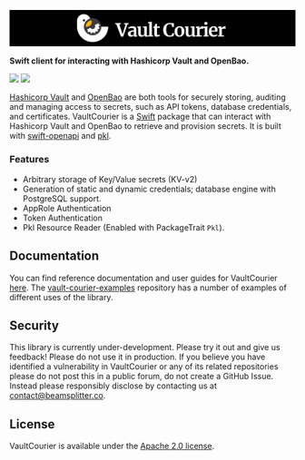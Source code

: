 
![Vault Courier](.readme-images/vault-courier-banner.png)

**Swift client for interacting with Hashicorp Vault and OpenBao.**

[![](https://img.shields.io/endpoint?url=https%3A%2F%2Fswiftpackageindex.com%2Fapi%2Fpackages%2Fvault-courier%2Fvault-courier%2Fbadge%3Ftype%3Dswift-versions)](https://swiftpackageindex.com/vault-courier/vault-courier)
[![](https://img.shields.io/endpoint?url=https%3A%2F%2Fswiftpackageindex.com%2Fapi%2Fpackages%2Fvault-courier%2Fvault-courier%2Fbadge%3Ftype%3Dplatforms)](https://swiftpackageindex.com/vault-courier/vault-courier)

[Hashicorp Vault](https://developer.hashicorp.com/vault) and [OpenBao](https://openbao.org) are both tools for securely storing, auditing and managing access to secrets, such as API tokens, database credentials, and certificates. VaultCourier is a [Swift](https://www.swift.org) package that can interact with Hashicorp Vault and OpenBao to retrieve and provision secrets. It is built with [swift-openapi](https://github.com/apple/swift-openapi-generator) and [pkl](https://pkl-lang.org).

### Features

- Arbitrary storage of Key/Value secrets (KV-v2)
- Generation of static and dynamic credentials; database engine with PostgreSQL support.
- AppRole Authentication
- Token Authentication
- Pkl Resource Reader (Enabled with PackageTrait `Pkl`).

## Documentation

You can find reference documentation and user guides for VaultCourier [here](https://swiftpackageindex.com/vault-courier/vault-courier/main/documentation/vault-courier). The [vault-courier-examples](https://github.com/vault-courier/vault-courier-examples) repository has a number of examples of different uses of the library.

## Security

This library is currently under-development. Please try it out and give us feedback! Please do not use it in production.
If you believe you have identified a vulnerability in VaultCourier or any of its related repositories please do not post this in a public forum, do not create a GitHub Issue. Instead please responsibly disclose by contacting us at contact@beamsplitter.co.

## License

VaultCourier is available under the [Apache 2.0 license](LICENSE.txt).
